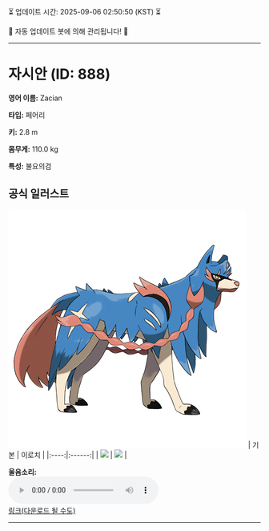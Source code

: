 
⏳ 업데이트 시간: 2025-09-06 02:50:50 (KST) ⏳

🤖 자동 업데이트 봇에 의해 관리됩니다! 🤖

---

# 자시안 (ID: 888)
**영어 이름:** Zacian

**타입:** 페어리

**키:** 2.8 m

**몸무게:** 110.0 kg

**특성:** 불요의검

## 공식 일러스트
![](https://raw.githubusercontent.com/PokeAPI/sprites/master/sprites/pokemon/other/official-artwork/888.png)
| 기본 | 이로치 |
|:----:|:------:|
| <img src="http://play.pokemonshowdown.com/sprites/ani/zacian.gif" width="200"> | <img src="http://play.pokemonshowdown.com/sprites/ani-shiny/zacian.gif" width="200"> |

**울음소리:**<br><audio controls src="https://raw.githubusercontent.com/PokeAPI/cries/main/cries/pokemon/latest/888.ogg"></audio><br> [링크(다운로드 될 수도)](https://raw.githubusercontent.com/PokeAPI/cries/main/cries/pokemon/latest/888.ogg)


---
